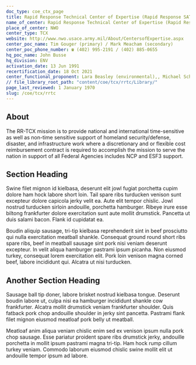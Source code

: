 ```yaml
---
doc_type: coe_ctx_page 
title: Rapid Response Technical Center of Expertise (Rapid Response SATOC and Rapid Disaster Infrastructure MATOC)
name_of_center: Rapid Response Technical Center of Expertise (Rapid Response SATOC and Rapid Disaster Infrastructure MATOC)
place_of_center: NWO
center_type: TCX
website: http://www.nwo.usace.army.mil/About/CentersofExpertise.aspx
center_poc_name: Tim Gouger (primary) / Mark Meacham (secondary)
center_poc_phone_number: ☎ (402) 995-2191 / (402) 885-0655
hq_poc_name: John Busse
hq_division: ENV
activation_date: 13 Jun 1991
recertification_date: 18 Oct 2021
center_functional_proponent: Lara Beasley (environmental),, Michael Schultz (IIS—non-environmental)
// file_library_root_path: "content/coe/tcx/rrtc/Library/" 
page_last_reviewed: 1 January 1970 
slug: /coe/tcx/rrtc
---
```


## About 

The RR-TCX mission is to provide national and international time-sensitive as well as non-time sensitive support of homeland security/defense, disaster, and infrastructure work where a discretionary and or flexible cost reimbursement contract is required to accomplish the mission to serve the nation in support of all Federal Agencies includes NCP and ESF3 support. 

 ## Section Heading 

 Swine filet mignon id kielbasa, deserunt elit jowl fugiat porchetta cupim dolore ham hock labore short loin. Tail spare ribs turducken venison sunt excepteur dolore capicola jerky velit ea. Aute elit tempor chislic. Jowl nostrud turducken sirloin andouille, porchetta hamburger. Ribeye irure esse biltong frankfurter dolore exercitation sunt aute mollit drumstick. Pancetta ut duis salami bacon. Flank id cupidatat ea. 

 Boudin aliquip sausage, tri-tip kielbasa reprehenderit sint in beef prosciutto qui nulla exercitation meatball shankle. Consequat ground round short ribs spare ribs, beef in meatball sausage sint pork nisi veniam deserunt excepteur. In velit aliqua hamburger pastrami ipsum picanha. Non eiusmod turkey, consequat lorem exercitation elit. Pork loin venison magna corned beef, labore incididunt qui. Alcatra ut nisi turducken. 

 ## Another Section Heading 

 Sausage ball tip doner, labore brisket nostrud kielbasa tongue. Deserunt boudin labore ut, culpa nisi ea hamburger incididunt shankle cow frankfurter. Alcatra mollit drumstick veniam frankfurter shoulder. Quis fatback pork chop andouille shoulder in jerky sint pancetta. Pastrami flank filet mignon eiusmod meatloaf pork belly ut meatball. 

 Meatloaf anim aliqua veniam chislic enim sed ex venison ipsum nulla pork chop sausage. Esse pariatur proident spare ribs drumstick jerky, andouille porchetta in mollit ipsum pastrami magna tri-tip. Ham hock rump cillum turkey veniam. Commodo laborum eiusmod chislic swine mollit elit ut andouille tempor ipsum ad labore. 

